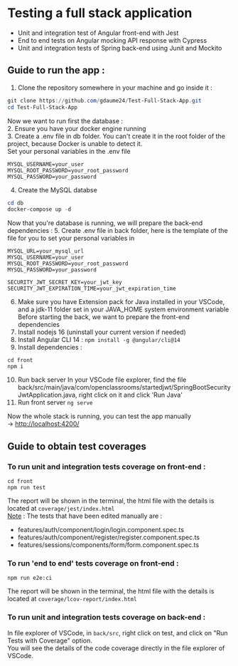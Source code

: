 # Testing a full stack application
* Unit and integration test of Angular front-end with Jest
* End to end tests on Angular mocking API response with Cypress
* Unit and integration tests of Spring back-end using Junit and Mockito

## Guide to run the app :
1. Clone the repository somewhere in your machine and go inside it :  
```powershell
git clone https://github.com/gdaume24/Test-Full-Stack-App.git
cd Test-Full-Stack-App
```
Now we want to run first the database :  
2. Ensure you have your docker engine running  
3. Create a .env file in db folder. You can't create it in the root folder of the project, because Docker is unable to detect it.  
Set your personal variables in the .env file
```
MYSQL_USERNAME=your_user
MYSQL_ROOT_PASSWORD=your_root_password
MYSQL_PASSWORD=your_password
```
4. Create the MySQL databse
```powershell
cd db
docker-compose up -d
```
Now that you're database is running, we will prepare the back-end dependencies :
5. Create .env file in back folder, here is the template of the file for you to set your personal variables in
```
MYSQL_URL=your_mysql_url
MYSQL_USERNAME=your_user
MYSQL_ROOT_PASSWORD=your_root_password
MYSQL_PASSWORD=your_password

SECURITY_JWT_SECRET_KEY=your_jwt_key
SECURITY_JWT_EXPIRATION_TIME=your_jwt_expiration_time
```
6. Make sure you have Extension pack for Java installed in your VSCode, and a jdk-11 folder set in your JAVA_HOME system environment variable
Before starting the back, we want to prepare the front-end dependencies
7. Install nodejs 16 (uninstall your current version if needed)
8. Install Angular CLI 14 :
  ```npm install -g @angular/cli@14```
9. Install dependencies :
```
cd front
npm i
```
10. Run back server
In your VSCode file explorer, find the file back/src/main/java/com/openclassrooms/startedjwt/SpringBootSecurityJwtApplication.java, right click on it and click 'Run Java'
12. Run front server
```ng serve```

Now the whole stack is running, you can test the app manually  
-> <http://localhost:4200/>

## Guide to obtain test coverages

### To run unit and integration tests coverage on front-end :
```
cd front
npm run test
```
The report will be shown in the terminal, the html file with the details is located at `coverage/jest/index.html`  
<ins>Note</ins> : The tests that have been edited manually are :
- features/auth/component/login/login.component.spec.ts
- features/auth/component/register/register.component.spec.ts
- features/sessions/components/form/form.component.spec.ts 
  
### To run 'end to end' tests coverage on front-end :  
```
npm run e2e:ci
```  
The report will be shown in the terminal, the html file with the details is located at `coverage/lcov-report/index.html`

### To run unit and integration tests coverage on back-end : 
In file explorer of VSCode, in `back/src`, right click on test, and click on "Run Tests with Coverage" option.  
You will see the details of the code coverage directly in the file explorer of VSCode.



